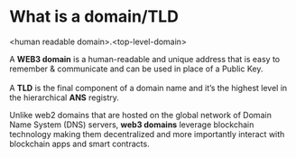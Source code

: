 # What is a domain/TLD

\<human readable domain>.\<top-level-domain>

A **WEB3 domain** is a human-readable and unique address that is easy to remember & communicate and can be used in place of a Public Key.\
\
A **TLD** is the final component of a domain name and it’s the highest level in the hierarchical **ANS** registry.

Unlike web2 domains that are hosted on the global network of Domain Name System (DNS) servers, **web3 domains** leverage blockchain technology making them decentralized and more importantly interact with blockchain apps and smart contracts.
